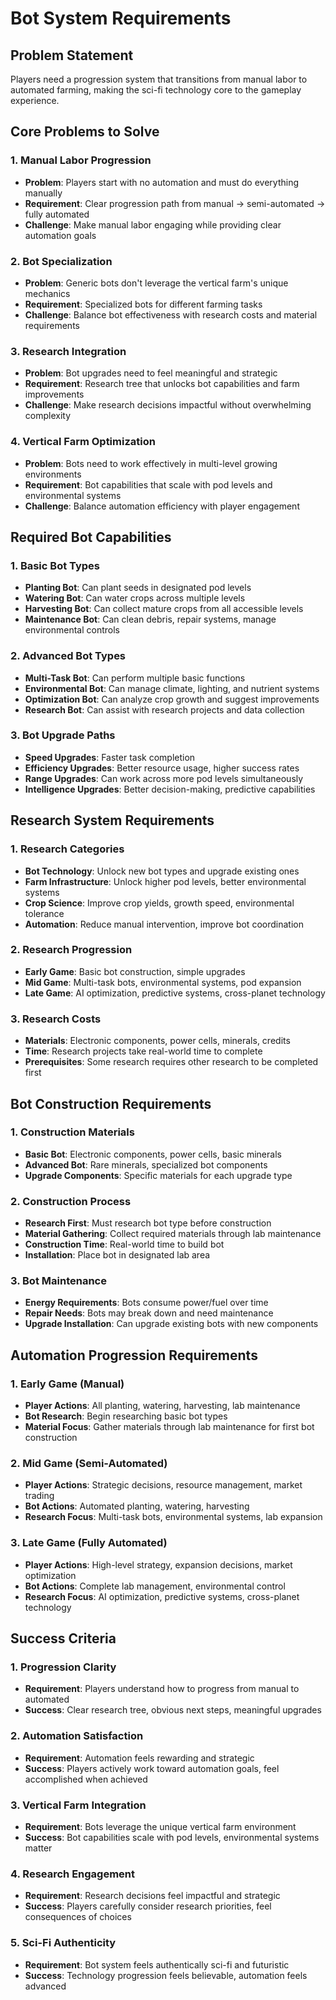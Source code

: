 # Bot System Requirements

## Problem Statement

Players need a progression system that transitions from manual labor to automated farming, making the sci-fi technology core to the gameplay experience.

## Core Problems to Solve

### 1. Manual Labor Progression

- **Problem**: Players start with no automation and must do everything manually
- **Requirement**: Clear progression path from manual → semi-automated → fully automated
- **Challenge**: Make manual labor engaging while providing clear automation goals

### 2. Bot Specialization

- **Problem**: Generic bots don't leverage the vertical farm's unique mechanics
- **Requirement**: Specialized bots for different farming tasks
- **Challenge**: Balance bot effectiveness with research costs and material requirements

### 3. Research Integration

- **Problem**: Bot upgrades need to feel meaningful and strategic
- **Requirement**: Research tree that unlocks bot capabilities and farm improvements
- **Challenge**: Make research decisions impactful without overwhelming complexity

### 4. Vertical Farm Optimization

- **Problem**: Bots need to work effectively in multi-level growing environments
- **Requirement**: Bot capabilities that scale with pod levels and environmental systems
- **Challenge**: Balance automation efficiency with player engagement

## Required Bot Capabilities

### 1. Basic Bot Types

- **Planting Bot**: Can plant seeds in designated pod levels
- **Watering Bot**: Can water crops across multiple levels
- **Harvesting Bot**: Can collect mature crops from all accessible levels
- **Maintenance Bot**: Can clean debris, repair systems, manage environmental controls

### 2. Advanced Bot Types

- **Multi-Task Bot**: Can perform multiple basic functions
- **Environmental Bot**: Can manage climate, lighting, and nutrient systems
- **Optimization Bot**: Can analyze crop growth and suggest improvements
- **Research Bot**: Can assist with research projects and data collection

### 3. Bot Upgrade Paths

- **Speed Upgrades**: Faster task completion
- **Efficiency Upgrades**: Better resource usage, higher success rates
- **Range Upgrades**: Can work across more pod levels simultaneously
- **Intelligence Upgrades**: Better decision-making, predictive capabilities

## Research System Requirements

### 1. Research Categories

- **Bot Technology**: Unlock new bot types and upgrade existing ones
- **Farm Infrastructure**: Unlock higher pod levels, better environmental systems
- **Crop Science**: Improve crop yields, growth speed, environmental tolerance
- **Automation**: Reduce manual intervention, improve bot coordination

### 2. Research Progression

- **Early Game**: Basic bot construction, simple upgrades
- **Mid Game**: Multi-task bots, environmental systems, pod expansion
- **Late Game**: AI optimization, predictive systems, cross-planet technology

### 3. Research Costs

- **Materials**: Electronic components, power cells, minerals, credits
- **Time**: Research projects take real-world time to complete
- **Prerequisites**: Some research requires other research to be completed first

## Bot Construction Requirements

### 1. Construction Materials

- **Basic Bot**: Electronic components, power cells, basic minerals
- **Advanced Bot**: Rare minerals, specialized bot components
- **Upgrade Components**: Specific materials for each upgrade type

### 2. Construction Process

- **Research First**: Must research bot type before construction
- **Material Gathering**: Collect required materials through lab maintenance
- **Construction Time**: Real-world time to build bot
- **Installation**: Place bot in designated lab area

### 3. Bot Maintenance

- **Energy Requirements**: Bots consume power/fuel over time
- **Repair Needs**: Bots may break down and need maintenance
- **Upgrade Installation**: Can upgrade existing bots with new components

## Automation Progression Requirements

### 1. Early Game (Manual)

- **Player Actions**: All planting, watering, harvesting, lab maintenance
- **Bot Research**: Begin researching basic bot types
- **Material Focus**: Gather materials through lab maintenance for first bot construction

### 2. Mid Game (Semi-Automated)

- **Player Actions**: Strategic decisions, resource management, market trading
- **Bot Actions**: Automated planting, watering, harvesting
- **Research Focus**: Multi-task bots, environmental systems, lab expansion

### 3. Late Game (Fully Automated)

- **Player Actions**: High-level strategy, expansion decisions, market optimization
- **Bot Actions**: Complete lab management, environmental control
- **Research Focus**: AI optimization, predictive systems, cross-planet technology

## Success Criteria

### 1. Progression Clarity

- **Requirement**: Players understand how to progress from manual to automated
- **Success**: Clear research tree, obvious next steps, meaningful upgrades

### 2. Automation Satisfaction

- **Requirement**: Automation feels rewarding and strategic
- **Success**: Players actively work toward automation goals, feel accomplished when achieved

### 3. Vertical Farm Integration

- **Requirement**: Bots leverage the unique vertical farm environment
- **Success**: Bot capabilities scale with pod levels, environmental systems matter

### 4. Research Engagement

- **Requirement**: Research decisions feel impactful and strategic
- **Success**: Players carefully consider research priorities, feel consequences of choices

### 5. Sci-Fi Authenticity

- **Requirement**: Bot system feels authentically sci-fi and futuristic
- **Success**: Technology progression feels believable, automation feels advanced
